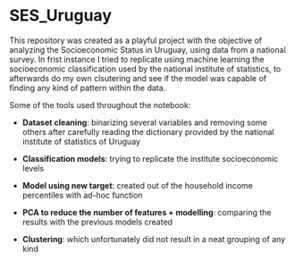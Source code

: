 # SES_Uruguay

This repository was created as a playful project with the objective of analyzing the Socioeconomic Status in Uruguay, using data from a national survey. In frist instance I tried to replicate using machine learning the socioeconomic classification used by the national institute of statistics, to afterwards do my own clsutering and see if the model was capable of finding any kind of pattern within the data. 

Some of the tools used throughout the notebook:

* **Dataset cleaning**: binarizing several variables and removing some others after carefully reading the dictionary provided by the national institute of statistics of Uruguay

* **Classification models**: trying to replicate the institute socioeconomic levels

* **Model using new target**: created out of the household income percentiles with ad-hoc function

* **PCA to reduce the number of features + modelling**: comparing the results with the previous models created

* **Clustering**: which unfortunately did not result in a neat grouping of any kind
